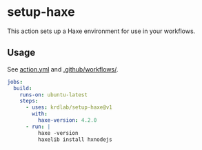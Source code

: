 # setup-haxe

This action sets up a Haxe environment for use in your workflows.

## Usage

See [action.yml](action.yml) and [.github/workflows/](.github/workflows/).

```yaml
jobs:
  build:
    runs-on: ubuntu-latest
    steps:
      - uses: krdlab/setup-haxe@v1
        with:
          haxe-version: 4.2.0
      - run: |
          haxe -version
          haxelib install hxnodejs
```
